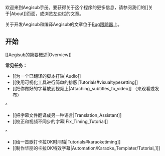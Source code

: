 欢迎来到Aegisub手册。要获得关于这个程序的更多信息，请参阅我们的[[关于|About]]页面，或浏览左边栏的文章。

关于开发Aegisub和编译Aegisub的文章位于[Bug跟踪器](http://devel.aegisub.org)上。

## 开始

[[Aegisub的简要概述|Overview]]

**常见任务：**

* [[为一个已翻译的脚本打轴|Audio]]
* [[使用可视化工具进行简单的排版|Tutorials#visualtypesetting]]
* [[把你做好的字幕放到视频上|Attaching_subtitles_to_video]] （来观看或发布）

^

* [[把字幕文件翻译成另一种语言|Translation_Assistant]]
* [[校正和视频不同步的字幕|Fix_Timing_Tutorial]]

^

* [[给一首歌打卡拉OK时间轴|Tutorials#karaoketiming]]
* [[制作华丽的卡拉OK特效字幕|Automation/Karaoke_Templater/Tutorial_1]]
